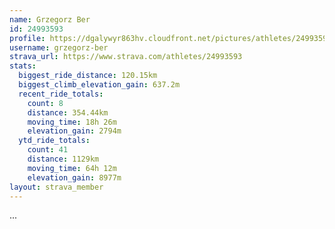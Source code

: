 ```yaml
---
name: Grzegorz Ber
id: 24993593
profile: https://dgalywyr863hv.cloudfront.net/pictures/athletes/24993593/7453165/11/large.jpg
username: grzegorz-ber
strava_url: https://www.strava.com/athletes/24993593
stats:
  biggest_ride_distance: 120.15km
  biggest_climb_elevation_gain: 637.2m
  recent_ride_totals:
    count: 8
    distance: 354.44km
    moving_time: 18h 26m
    elevation_gain: 2794m
  ytd_ride_totals:
    count: 41
    distance: 1129km
    moving_time: 64h 12m
    elevation_gain: 8977m
layout: strava_member
--- 
```

...

